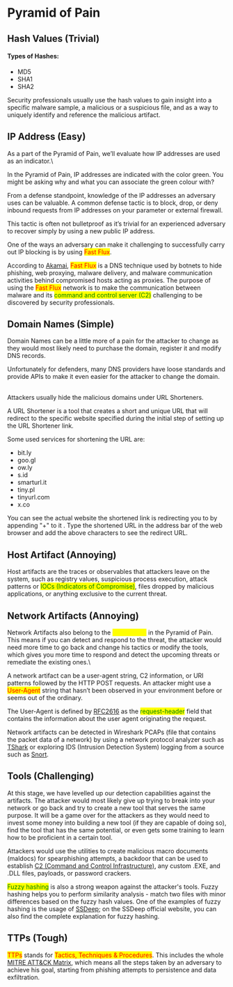 # Pyramid of Pain



## Hash Values (Trivial)

#### Types of Hashes:

* MD5
* SHA1
* SHA2

Security professionals usually use the hash values to gain insight into a specific malware sample, a malicious or a suspicious file, and as a way to uniquely identify and reference the malicious artifact.

## IP Address (Easy)

As a part of the Pyramid of Pain, we’ll evaluate how IP addresses are used as an indicator.\


In the Pyramid of Pain, IP addresses are indicated with the color green. You might be asking why and what you can associate the green colour with?

From a defense standpoint, knowledge of the IP addresses an adversary uses can be valuable. A common defense tactic is to block, drop, or deny inbound requests from IP addresses on your parameter or external firewall.&#x20;

This tactic is often not bulletproof as it’s trivial for an experienced adversary to recover simply by using a new public IP address.



One of the ways an adversary can make it challenging to successfully carry out IP blocking is by using <mark style="color:red;">Fast Flux</mark>.

According to [Akamai](https://blogs.akamai.com/2017/10/digging-deeper-an-in-depth-analysis-of-a-fast-flux-network-part-one.html), <mark style="color:red;">Fast Flux</mark> is a DNS technique used by botnets to hide phishing, web proxying, malware delivery, and malware communication activities behind compromised hosts acting as proxies. The purpose of using the <mark style="color:red;">Fast Flux</mark> network is to make the communication between malware and its <mark style="color:green;">command and control server (C2)</mark> challenging to be discovered by security professionals.&#x20;

## Domain Names (Simple)

Domain Names can be a little more of a pain for the attacker to change as they would most likely need to purchase the domain, register it and modify DNS records.&#x20;

Unfortunately for defenders, many DNS providers have loose standards and provide APIs to make it even easier for the attacker to change the domain.

\
Attackers usually hide the malicious domains under URL Shorteners.

&#x20;A URL Shortener is a tool that creates a short and unique URL that will redirect to the specific website specified during the initial step of setting up the URL Shortener link.

Some used services for shortening the URL are:

* bit.ly
* goo.gl
* ow.ly
* s.id
* smarturl.it
* tiny.pl
* tinyurl.com
* x.co

You can see the actual website the shortened link is redirecting you to by appending "+" to it . Type the shortened URL in the address bar of the web browser and add the above characters to see the redirect URL.

## Host Artifact (Annoying)

Host artifacts are the traces or observables that attackers leave on the system, such as registry values, suspicious process execution, attack patterns or <mark style="color:green;">IOCs (Indicators of Compromise)</mark>, files dropped by malicious applications, or anything exclusive to the current threat.

## Network Artifacts (Annoying)

Network Artifacts also belong to the <mark style="color:yellow;">yellow zone</mark> in the Pyramid of Pain. This means if you can detect and respond to the threat, the attacker would need more time to go back and change his tactics or modify the tools, which gives you more time to respond and detect the upcoming threats or remediate the existing ones.\


A network artifact can be a user-agent string, C2 information, or URI patterns followed by the HTTP POST requests. An attacker might use a <mark style="color:red;">User-Agent</mark> string that hasn’t been observed in your environment before or seems out of the ordinary.&#x20;

The User-Agent is defined by [RFC2616](https://datatracker.ietf.org/doc/html/rfc2616#page-145) as the <mark style="color:green;">request-header</mark> field that contains the information about the user agent originating the request.

Network artifacts can be detected in Wireshark PCAPs (file that contains the packet data of a network) by using a network protocol analyzer such as [TShark](https://www.wireshark.org/docs/wsug\_html\_chunked/AppToolstshark.html) or exploring IDS (Intrusion Detection System) logging from a source such as [Snort](https://www.snort.org/).

## Tools (Challenging)

At this stage, we have levelled﻿ up our detection capabilities against the artifacts. The attacker would most likely give up trying to break into your network or go back and try to create a new tool that serves the same purpose. It will be a game over for the attackers as they would need to invest some money into building a new tool (if they are capable of doing so), find the tool that has the same potential, or even gets some training to learn how to be proficient in a certain tool.&#x20;

Attackers would use the utilities to create malicious macro documents (maldocs) for spearphishing attempts, a backdoor that can be used to establish [C2 (Command and Control Infrastructure)](https://www.varonis.com/blog/what-is-c2/), any custom .EXE, and .DLL files, payloads, or password crackers.

<mark style="color:green;">Fuzzy hashing</mark> is also a strong weapon against the attacker's tools. Fuzzy hashing helps you to perform similarity analysis - match two files with minor differences based on the fuzzy hash values. One of the examples of fuzzy hashing is the usage of [SSDeep](https://ssdeep-project.github.io/ssdeep/index.html); on the SSDeep official website, you can also find the complete explanation for fuzzy hashing.&#x20;

## TTPs  (Tough)

<mark style="color:red;">TTPs</mark> stands for <mark style="color:red;">Tactics, Techniques & Procedures</mark>. This includes the whole [MITRE ](https://attack.mitre.org/)[ATT\&CK Matrix](https://attack.mitre.org/), which means all the steps taken by an adversary to achieve his goal, starting from phishing attempts to persistence and data exfiltration.&#x20;

































































































































